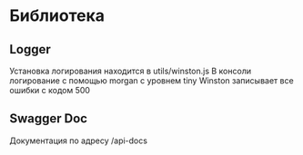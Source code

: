 # Библиотека
## Logger
Установка логирования находится в utils/winston.js
В консоли логирование с помощью morgan с уровнем tiny
Winston записывает все ошибки с кодом 500

## Swagger Doc
Документация по адресу /api-docs
